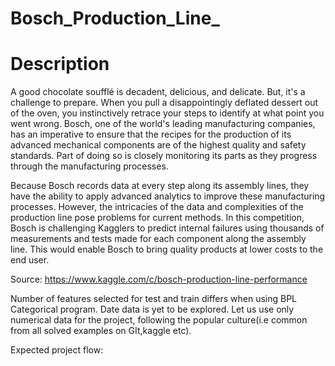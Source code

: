 # Bosch_Production_Line_
# Description
A good chocolate soufflé is decadent, delicious, and delicate. But, it's a challenge to prepare. When you pull a disappointingly deflated dessert out of the oven, you instinctively retrace your steps to identify at what point you went wrong. Bosch, one of the world's leading manufacturing companies, has an imperative to ensure that the recipes for the production of its advanced mechanical components are of the highest quality and safety standards. Part of doing so is closely monitoring its parts as they progress through the manufacturing processes.

Because Bosch records data at every step along its assembly lines, they have the ability to apply advanced analytics to improve these manufacturing processes. However, the intricacies of the data and complexities of the production line pose problems for current methods.
In this competition, Bosch is challenging Kagglers to predict internal failures using thousands of measurements and tests made for each component along the assembly line. This would enable Bosch to bring quality products at lower costs to the end user.

Source: https://www.kaggle.com/c/bosch-production-line-performance


Number of features selected for test and train differs when using BPL Categorical program.
Date data is yet to be explored. Let us use only numerical data for the project, following the popular culture(i.e common from all solved examples on GIt,kaggle etc).

Expected project flow:
                    
